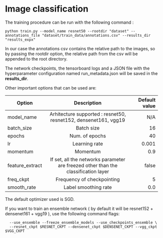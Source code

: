 # Image classification

The training procedure can be run with the following command :

```
python train.py --model_name resnet50 --rootdir "dataset" --annotations_file "dataset/train_data/annotations.csv" --results_dir "results_expx"
```

In our case the annotations csv contains the relative path to the images, so by passing the rootdir option,
the relative path from the csv will be appended to the root directory.

The network checkpoints, the tensorboard logs and a JSON file with the hyperparameter configuration named run_metadata.json will be saved in the **results_dir**.

Other important options that can be used are:

| Option        | Description           | Default value  |
| ------------- |:-------------:| -----:|
| model_name     | Arhitecture supported : resnet50, resnet152, densenet161, vgg19 | N/A |
| batch_size    |  Batch size     |   16 |
| epochs | Num. of epochs      |   40 |
| lr | Learning rate      |  0.001 |
| momentum | Momentum     |  0.9 |
| feature_extract | If set, all the networks parameter are freezed other than the classification layer|  false |
| freq_ckpt | Frequency of checkpointing |  5 |
| smooth_rate | Label smoothing rate |  0.0 |



The default optimizer used is SGD.

If you want to train an ensemble network ( by default it will be resnet152 + densenet161 + vgg19 ), use the following command flags:

```
  --use_ensemble --freeze_ensemble_models --use_checkpoints_ensemble \
  --resnet_ckpt $RESNET_CKPT --densenet_ckpt $DENSENET_CKPT --vgg_ckpt $VGG_CKPT
```



